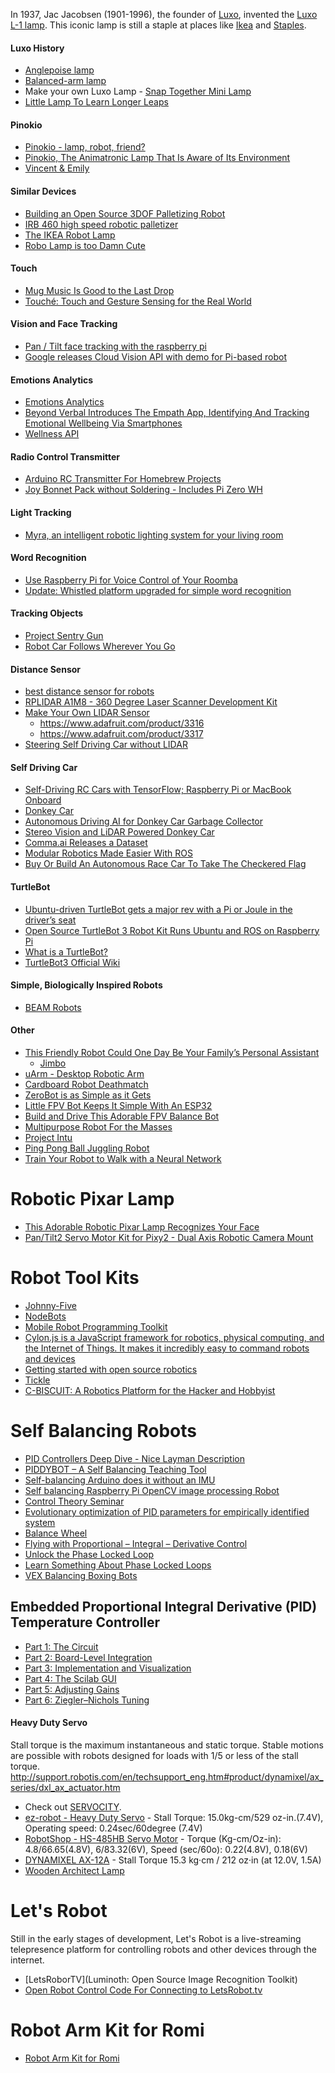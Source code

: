 In 1937, Jac Jacobsen (1901-1996), the founder of [Luxo][02], invented the [Luxo L-1 lamp][01].
This iconic lamp is still a staple at places like [Ikea][03] and [Staples][04].

#### Luxo History
* [Anglepoise lamp](http://en.wikipedia.org/wiki/Anglepoise_lamp)
* [Balanced-arm lamp](http://en.wikipedia.org/wiki/Balanced-arm_lamp)
* Make your own Luxo Lamp - [Snap Together Mini Lamp](https://www.thingiverse.com/thing:27062)
* [Little Lamp To Learn Longer Leaps](https://hackaday.com/2019/05/25/little-lamp-to-learn-longer-leaps/)

#### Pinokio
* [Pinokio - lamp, robot, friend?](http://www.behance.net/gallery/Pinokio/5914541)
* [Pinokio, The Animatronic Lamp That Is Aware of Its Environment](http://www.creativeapplications.net/processing/pinokio-the-animatronic-lamp-that-is-aware-of-its-environment/)
* [Vincent & Emily](http://newgrids.fr/2013/05/13/vincent-emily/)

#### Similar Devices
* [Building an Open Source 3DOF Palletizing Robot](http://www.marginallyclever.com/blog/2014/03/building-an-open-source-3dof-palletizing-robot/)
* [IRB 460 high speed robotic palletizer](http://www.abb.ca/product/seitp327/ff492162d8dbaf44c1257861005de2fe.aspx)
* [The IKEA Robot Lamp](http://www.instructables.com/id/The-IKEA-Robot-Lamp-Adding-the-servos/?ALLSTEPS)
* [Robo Lamp is too Damn Cute](http://hackaday.com/2015/05/12/robo-lamp-is-too-damn-cute/)

#### Touch
* [Mug Music Is Good to the Last Drop](http://hackaday.com/2014/03/19/mug-music-is-good-to-the-last-drop/#more-117602)
* [Touché: Touch and Gesture Sensing for the Real World](http://www.disneyresearch.com/project/touche-touch-and-gesture-sensing-for-the-real-world/)

#### Vision and Face Tracking
* [Pan / Tilt face tracking with the raspberry pi](http://www.instructables.com/id/Pan-Tilt-face-tracking-with-the-raspberry-pi/?ALLSTEPS)
* [Google releases Cloud Vision API with demo for Pi-based robot](http://hackerboards.com/google-releases-cloud-vision-api-with-demo-for-pi-based-robot/)

#### Emotions Analytics
* [Emotions Analytics](http://en.wikipedia.org/wiki/Emotions_Analytics)
* [Beyond Verbal Introduces The Empath App, Identifying And Tracking Emotional Wellbeing Via Smartphones](http://www.cbs8.com/story/27768964/beyond-verbal-introduces-the-empath-app-identifying-and-tracking-emotional-wellbeing-via-smartphones)
* [Wellness API](http://www.beyondverbal.com/choose-solution/wellness/what-is-it/)

#### Radio Control Transmitter
* [Arduino RC Transmitter For Homebrew Projects](https://hackaday.com/2019/01/15/arduino-rc-transmitter-for-homebrew-projects/)
* [Joy Bonnet Pack without Soldering - Includes Pi Zero WH](https://www.adafruit.com/product/4085)

#### Light Tracking
* [Myra, an intelligent robotic lighting system for your living room](http://kawalabo.blogspot.jp/2014/01/myra-intelligent-robotic-lighting.html)

#### Word Recognition
* [Use Raspberry Pi for Voice Control of Your Roomba](http://makezine.com/projects/use-raspberry-pi-for-voice-control/)
* [Update: Whistled platform upgraded for simple word recognition](http://hackaday.com/2013/08/22/update-whistled-platform-upgraded-for-simple-word-recognition/)

#### Tracking Objects
* [Project Sentry Gun](http://psg.rudolphlabs.com/)
* [Robot Car Follows Wherever You Go](http://hackaday.com/2017/07/20/robot-car-follows-wherever-you-go/)

#### Distance Sensor
* [best distance sensor for robots](http://www.teraranger.com/products/teraranger-one/)
* [RPLIDAR A1M8 - 360 Degree Laser Scanner Development Kit](https://www.dfrobot.com/product-1125.html)
* [Make Your Own LIDAR Sensor](https://dzone.com/articles/make-your-own-lidar-sensor)
    * https://www.adafruit.com/product/3316
    * https://www.adafruit.com/product/3317
* [Steering Self Driving Car without LIDAR](https://medium.com/towards-data-science/steering-self-driving-car-without-lidar-a6b0a4d2e2f1)

#### Self Driving Car
* [Self-Driving RC Cars with TensorFlow; Raspberry Pi or MacBook Onboard](http://hackaday.com/2017/06/06/self-driving-rc-cars-with-tensorflow-raspberry-pi-or-macbook-onboard/#more-260888)
* [Donkey Car](http://www.donkeycar.com/)
* [Autonomous Driving AI for Donkey Car Garbage Collector](https://www.hackster.io/dhq/autonomous-driving-ai-for-donkey-car-garbage-collector-846c11)
* [Stereo Vision and LiDAR Powered Donkey Car](https://www.hackster.io/bluetiger9/stereo-vision-and-lidar-powered-donkey-car-575769)
* [Comma.ai Releases a Dataset](https://medium.com/self-driving-cars/comma-ai-releases-a-dataset-10ede8bec74b)
* [Modular Robotics Made Easier With ROS](https://hackaday.com/2018/05/31/modular-robotics-made-easier-with-ros/)
* [Buy Or Build An Autonomous Race Car To Take The Checkered Flag](https://hackaday.com/2018/11/30/buy-or-build-an-autonomous-race-car-to-take-the-checkered-flag/)

#### TurtleBot
* [Ubuntu-driven TurtleBot gets a major rev with a Pi or Joule in the driver’s seat](http://linuxgizmos.com/ubuntu-driven-turtlebot-gets-a-major-rev-with-a-pi-or-joule-in-the-drivers-seat/)
* [Open Source TurtleBot 3 Robot Kit Runs Ubuntu and ROS on Raspberry Pi](https://www.linux.com/news/event/open-source-summit-na/2017/6/open-source-turtlebot-3-robot-kit-runs-ubuntu-and-ros-raspberry-pi)
* [What is a TurtleBot?](http://www.turtlebot.com/)
* [TurtleBot3 Official Wiki](http://turtlebot3.robotis.com/en/latest/)

#### Simple, Biologically Inspired Robots
* [BEAM Robots](http://www.smfr.org/robots/)

#### Other
* [This Friendly Robot Could One Day Be Your Family’s Personal Assistant](http://www.wired.com/2014/07/jibo-family-robot/)
    * [Jimbo](http://www.myjibo.com/)
* [uArm - Desktop Robotic Arm](https://www.sparkfun.com/products/13663?utm_source=SparkFun+Customer+Newsletter&utm_campaign=2ca58c52dd-July_17thNewsletter&utm_medium=email&utm_term=0_fa5287abaf-2ca58c52dd-7212537)
* [Cardboard Robot Deathmatch](http://hackaday.com/2015/09/29/cardboard-robot-deathmatch/#more-171371)
* [ZeroBot is as Simple as it Gets](http://hackaday.com/2017/05/31/zerobot-is-as-simple-as-it-gets/)
* [Little FPV Bot Keeps It Simple With An ESP32](https://hackaday.com/2019/02/11/little-fpv-bot-keeps-it-simple-with-an-esp32/)
* [Build and Drive This Adorable FPV Balance Bot](http://makezine.com/projects/self-balancing-eddie-robot/?utm_source=MakeNewsletter+20170110&utm_medium=email&utm_content=image&utm_campaign=newsletter)
* [Multipurpose Robot For the Masses](http://hackaday.com/2016/06/08/multipurpose-robot-for-the-masses/)
* [Project Intu](https://github.com/watson-intu)
* [Ping Pong Ball Juggling Robot](http://www.robotshop.com/letsmakerobots/ping-pong-ball-juggling-robot)
* [Train Your Robot to Walk with a Neural Network](https://hackaday.com/2016/12/11/train-your-robot-to-walk-with-a-neural-network/)

# Robotic Pixar Lamp
* [This Adorable Robotic Pixar Lamp Recognizes Your Face](https://www.dfrobot.com/blog-384.html)
* [Pan/Tilt2 Servo Motor Kit for Pixy2 - Dual Axis Robotic Camera Mount](https://www.seeedstudio.com/Pan-Tilt2-Servo-Motor-Kit-for-Pixy2-Dual-Axis-Robotic-Camera-Mount-p-3161.html)

# Robot Tool Kits
* [Johnny-Five](http://johnny-five.io/)
* [NodeBots](http://nodebots.io/)
* [Mobile Robot Programming Toolkit](http://www.mrpt.org/)
* [Cylon.js is a JavaScript framework for robotics, physical computing, and the Internet of Things. It makes it incredibly easy to command robots and devices](https://cylonjs.com/)
* [Getting started with open source robotics](https://opensource.com/life/16/4/open-source-robotics-projects?sc_cid=70160000000q67zAAA)
* [Tickle](https://tickleapp.com/)
* [C-BISCUIT: A Robotics Platform for the Hacker and Hobbyist](https://www.allaboutcircuits.com/projects/c-biscuit-monitor-your-robots-health/)

# Self Balancing Robots
* [PID Controllers Deep Dive - Nice Layman Description](http://hackaday.com/2014/07/07/droning-on-pid-controllers-and-bullet-connectors/)
* [PIDDYBOT – A Self Balancing Teaching Tool](http://hackaday.com/2014/01/17/piddybot-a-self-balancing-teaching-tool/#more-112629)
* [Self-balancing Arduino does it without an IMU](http://hackaday.com/2013/09/26/self-balancing-arduino-does-it-without-an-imu/)
* [Self balancing Raspberry Pi OpenCV image processing Robot](http://roboticssamy.blogspot.pt/)
* [Control Theory Seminar](http://focus.ti.com/docs/training/catalog/events/event.jhtml?sku=OLT214002&sp_rid_pod4=NzQ0MDMwMzkzNTMS1&sp_mid_pod4=45597282)
* [Evolutionary optimization of PID parameters for empirically identified system](http://wemakethings.net/2013/12/01/pid_genetics/)
* [Balance Wheel](http://hackaday.io/project/4267-balance-wheel)
* [Flying with Proportional – Integral – Derivative Control](http://hackaday.com/2016/05/18/flying-with-proportional-integral-derivative-control/)
* [Unlock the Phase Locked Loop](http://hackaday.com/2016/03/23/unlock-the-phase-locked-loop/)
* [Learn Something About Phase Locked Loops](https://hackaday.com/2018/06/20/learn-something-about-phase-locked-loops/)
* [VEX Balancing Boxing Bots](https://www.hexbug.com/vex/vex-robotics-boxing-bots-2-pack-by-hexbug.html)

## Embedded Proportional Integral Derivative (PID) Temperature Controller
* [Part 1: The Circuit](http://www.allaboutcircuits.com/projects/embedded-pid-temperature-control-part-1-the-circuit/)
* [Part 2: Board-Level Integration](http://www.allaboutcircuits.com/projects/embedded-pid-temperature-control-part-2-board-level-integration/)
* [Part 3: Implementation and Visualization](http://www.allaboutcircuits.com/projects/embedded-pid-temperature-control-part-3-implementation-and-visualization/)
* [Part 4: The Scilab GUI](http://www.allaboutcircuits.com/projects/embedded-pid-temperature-control-part-4-the-scilab-gui/)
* [Part 5: Adjusting Gains](http://www.allaboutcircuits.com/projects/embedded-pid-temperature-control-part-5-adjusting-gains/)
* [Part 6: Ziegler–Nichols Tuning](http://www.allaboutcircuits.com/projects/embedded-pid-temperature-control-part-6-zieglernichols-tuning/)

#### Heavy Duty Servo
Stall torque is the maximum instantaneous and static torque.
Stable motions are possible with robots designed for loads with 1/5 or less of the stall torque.
http://support.robotis.com/en/techsupport_eng.htm#product/dynamixel/ax_series/dxl_ax_actuator.htm

* Check out [SERVOCITY](http://www.servocity.com/).
* [ez-robot - Heavy Duty Servo](http://www.ez-robot.com/Shop/AccessoriesDetails.aspx?prevCat=1&productNumber=7) - Stall Torque: 15.0kg-cm/529 oz-in.(7.4V), Operating speed: 0.24sec/60degree (7.4V)
* [RobotShop - HS-485HB Servo Motor](http://www.robotshop.com/en/hitec-hs-485hb-servo-motor.html) - Torque (Kg-cm/Oz-in): 4.8/66.65(4.8V), 6/83.32(6V), Speed (sec/60o): 0.22(4.8V), 0.18(6V)
* [DYNAMIXEL AX-12A](http://www.trossenrobotics.com/dynamixel-ax-12-robot-actuator.aspx?feed=Froogle&gclid=CKTIrZrwsL0CFWuhOgodjxsA-w) - Stall Torque 15.3 kg·cm / 212 oz·in (at 12.0V, 1.5A)
* [Wooden Architect Lamp](http://www.instructables.com/id/Wooden-Architect-Lamp/?ALLSTEPS)

# Let's Robot
Still in the early stages of development,
Let's Robot is a live-streaming telepresence platform for controlling robots
and other devices through the internet.

* [LetsRoborTV](Luminoth: Open Source Image Recognition Toolkit)
* [Open Robot Control Code For Connecting to LetsRobot.tv](https://github.com/runmyrobot/runmyrobot)

#  Robot Arm Kit for Romi
* [Robot Arm Kit for Romi](https://www.pololu.com/product/3550)


[01]:http://glamox.com/ie/the-l-1-story
[02]:http://www.luxous.com/
[03]:http://www.ikea.com/us/en/catalog/products/20370383/#
[04]:http://www.staples.com/Tensor-Black-Swing-Arm-Incandescent-CFL-Clamp-Lamp/product_408203
[05]:
[06]:
[07]:
[08]:
[09]:
[10]:
